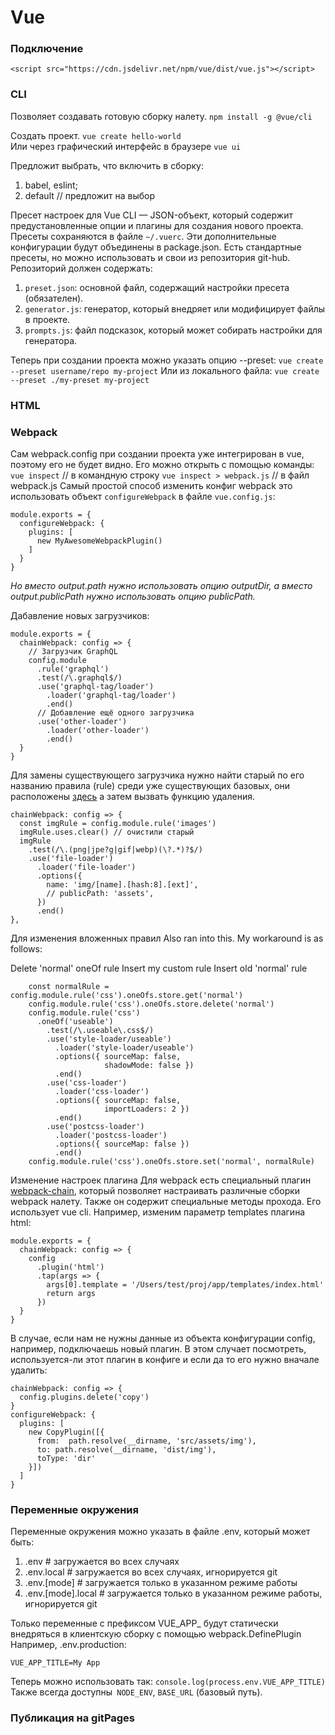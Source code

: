 # Vue
### Подключение  
`<script src="https://cdn.jsdelivr.net/npm/vue/dist/vue.js"></script>`

### CLI  
Позволяет создавать готовую сборку налету.
`npm install -g @vue/cli`

Создать проект.
`vue create hello-world`  
Или через графический интерфейс в браузере
`vue ui`  

Предложит выбрать, что включить в сборку:
1. babel, eslint;
2. default // предложит на выбор

Пресет настроек для Vue CLI — JSON-объект, который содержит предустановленные опции и плагины для создания нового проекта. Пресеты сохраняются в файле `~/.vuerc`.
Эти дополнительные конфигурации будут объединены в package.json.
Есть стандартные пресеты, но можно использовать и свои из репозитория git-hub. Репозиторий должен содержать:
1. `preset.json`: основной файл, содержащий настройки пресета (обязателен).
2. `generator.js`: генератор, который внедряет или модифицирует файлы в проекте.
3. `prompts.js`: файл подсказок, который может собирать настройки для генератора.

Теперь при создании проекта можно указать опцию --preset:
`vue create --preset username/repo my-project`
Или из локального файла:
`vue create --preset ./my-preset my-project`

### HTML

### Webpack
Сам webpack.config при создании проекта уже интегрирован в vue, поэтому его не будет видно. Его можно открыть с помощью команды:
`vue inspect` // в командную строку
`vue inspect > webpack.js` // в файл webpack.js
Самый простой способ изменить конфиг webpack это использовать объект `configureWebpack` в файле `vue.config.js`:
```
module.exports = {
  configureWebpack: {
    plugins: [
      new MyAwesomeWebpackPlugin()
    ]
  }
}
```
*Но вместо output.path нужно использовать опцию outputDir, а вместо output.publicPath нужно использовать опцию publicPath.*

Дабавление новых загрузчиков:
```
module.exports = {
  chainWebpack: config => {
    // Загрузчик GraphQL
    config.module
      .rule('graphql')
      .test(/\.graphql$/)
      .use('graphql-tag/loader')
        .loader('graphql-tag/loader')
        .end()
      // Добавление ещё одного загрузчика
      .use('other-loader')
        .loader('other-loader')
        .end()
  }
}
```

Для замены существующего загрузчика нужно найти старый по его названию правила (rule) среди уже существующих базовых, они расположены [здесь](https://github.com/vuejs/vue-cli/blob/dev/packages/%40vue/cli-service/lib/config/base.js "Необязательная подсказка") а затем вызвать функцию удаления.
```
chainWebpack: config => {
  const imgRule = config.module.rule('images')
  imgRule.uses.clear() // очистили старый
  imgRule
    .test(/\.(png|jpe?g|gif|webp)(\?.*)?$/)
    .use('file-loader')
      .loader('file-loader')
      .options({
        name: 'img/[name].[hash:8].[ext]',
        // publicPath: 'assets',
      })
      .end()
},
```

Для изменения вложенных правил
Also ran into this. My workaround is as follows:

Delete 'normal' oneOf rule
Insert my custom rule
Insert old 'normal' rule
```
    const normalRule = config.module.rule('css').oneOfs.store.get('normal')
    config.module.rule('css').oneOfs.store.delete('normal')
    config.module.rule('css')
      .oneOf('useable')
        .test(/\.useable\.css$/)
        .use('style-loader/useable')
          .loader('style-loader/useable')
          .options({ sourceMap: false,
                     shadowMode: false })
          .end()
        .use('css-loader')
          .loader('css-loader')
          .options({ sourceMap: false,
                     importLoaders: 2 })
          .end()
        .use('postcss-loader')
          .loader('postcss-loader')
          .options({ sourceMap: false })
          .end()
    config.module.rule('css').oneOfs.store.set('normal', normalRule)
```

Изменение настроек плагина
Для webpack есть специальный плагин [webpack-chain](https://github.com/neutrinojs/webpack-chain#getting-started), который позволяет настраивать различные сборки webpack
налету. Также он содержит специальные методы прохода. Его использует vue cli.
Например, изменим параметр templates плагина html:
```
module.exports = {
  chainWebpack: config => {
    config
      .plugin('html')
      .tap(args => {
        args[0].template = '/Users/test/proj/app/templates/index.html'
        return args
      })
  }
}
```
В случае, если нам не нужны данные из объекта конфигурации config, например, подключаешь новый плагин. В этом случает посмотреть, используется-ли этот плагин в конфиге и если да то его нужно вначале удалить:  
```
chainWebpack: config => {
  config.plugins.delete('copy')
}
configureWebpack: {
  plugins: [
    new CopyPlugin([{
      from:  path.resolve(__dirname, 'src/assets/img'),
      to: path.resolve(__dirname, 'dist/img'),
      toType: 'dir'
    }])
  ]
}
```

### Переменные окружения
Переменные окружения можно указать в файле .env, который может быть:
1. .env  # загружается во всех случаях
2. .env.local # загружается во всех случаях, игнорируется git
3. .env.[mode] # загружается только в указанном режиме работы
4. .env.[mode].local # загружается только в указанном режиме работы, игнорируется git

Только переменные с префиксом VUE_APP_ будут статически внедряться в клиентскую сборку с помощью webpack.DefinePlugin
Например, .env.production:
```
VUE_APP_TITLE=My App
```
Теперь можно использовать так:
`console.log(process.env.VUE_APP_TITLE)`
Также всегда доступны` NODE_ENV`, `BASE_URL` (базовый путь).


### Публикация на gitPages


